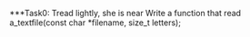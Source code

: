 ***Task0: Tread lightly, she is near
     Write a function that read a_textfile(const char *filename, size_t letters);


